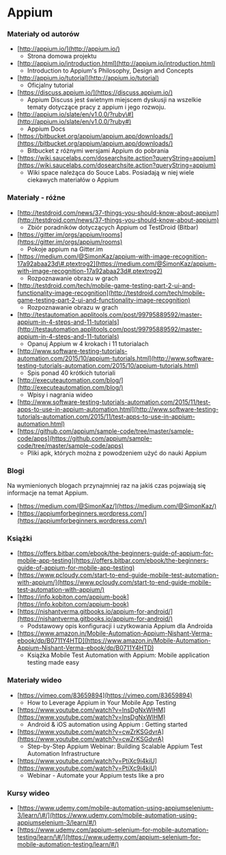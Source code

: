 # Appium

### Materiały od autorów

* [http://appium.io/](http://appium.io/)
  * Strona domowa projektu
* [http://appium.io/introduction.html](http://appium.io/introduction.html)
  * Introduction to Appium's Philosophy, Design and Concepts
* [http://appium.io/tutorial](http://appium.io/tutorial)
  * Oficjalny tutorial
* [https://discuss.appium.io/](https://discuss.appium.io/)
  * Appium Discuss jest świetnym miejscem dyskusji na wszelkie tematy dotyczące pracy z appium i jego rozwoju.
* [http://appium.io/slate/en/v1.0.0/?ruby\#](http://appium.io/slate/en/v1.0.0/?ruby#)
  * Appium Docs
* [https://bitbucket.org/appium/appium.app/downloads/](https://bitbucket.org/appium/appium.app/downloads/)
  * Bitbucket z różnymi wersjami Appium do pobrania
* [https://wiki.saucelabs.com/dosearchsite.action?queryString=appium](https://wiki.saucelabs.com/dosearchsite.action?queryString=appium)
  * Wiki space należąca do Souce Labs. Posiadają w niej wiele ciekawych materiałów o Appium

### Materiały - różne

* [http://testdroid.com/news/37-things-you-should-know-about-appium](http://testdroid.com/news/37-things-you-should-know-about-appium)
  * Zbiór poradników dotyczących Appium od TestDroid \(Bitbar\)
* [https://gitter.im/orgs/appium/rooms](https://gitter.im/orgs/appium/rooms)
  * Pokoje appium na Gitter.im
* [https://medium.com/@SimonKaz/appium-with-image-recognition-17a92abaa23d\#.ptextrog2](https://medium.com/@SimonKaz/appium-with-image-recognition-17a92abaa23d#.ptextrog2)
  * Rozpoznawanie obrazu w grach
* [http://testdroid.com/tech/mobile-game-testing-part-2-ui-and-functionality-image-recognition](http://testdroid.com/tech/mobile-game-testing-part-2-ui-and-functionality-image-recognition)
  * Rozpoznawanie obrazu w grach
* [http://testautomation.applitools.com/post/99795889592/master-appium-in-4-steps-and-11-tutorials](http://testautomation.applitools.com/post/99795889592/master-appium-in-4-steps-and-11-tutorials)
  * Opanuj Appium w 4 krokach i 11 tutorialach
* [http://www.software-testing-tutorials-automation.com/2015/10/appium-tutorials.html](http://www.software-testing-tutorials-automation.com/2015/10/appium-tutorials.html)
  * Spis ponad 40 krótkich tutoriali
* [http://executeautomation.com/blog/](http://executeautomation.com/blog/)
  * Wpisy i nagrania wideo
* [http://www.software-testing-tutorials-automation.com/2015/11/test-apps-to-use-in-appium-automation.html](http://www.software-testing-tutorials-automation.com/2015/11/test-apps-to-use-in-appium-automation.html)
* [https://github.com/appium/sample-code/tree/master/sample-code/apps](https://github.com/appium/sample-code/tree/master/sample-code/apps)
  * Pliki apk, których można z powodzeniem użyć do nauki Appium

### Blogi

Na wymienionych blogach przynajmniej raz na jakiś czas pojawiają się informacje na temat Appium.

* [https://medium.com/@SimonKaz/](https://medium.com/@SimonKaz/)
* [https://appiumforbeginners.wordpress.com/](https://appiumforbeginners.wordpress.com/)

### Książki

* [https://offers.bitbar.com/ebook/the-beginners-guide-of-appium-for-mobile-app-testing](https://offers.bitbar.com/ebook/the-beginners-guide-of-appium-for-mobile-app-testing)
* [https://www.pcloudy.com/start-to-end-guide-mobile-test-automation-with-appium/](https://www.pcloudy.com/start-to-end-guide-mobile-test-automation-with-appium/)
* [https://info.kobiton.com/appium-book](https://info.kobiton.com/appium-book)
* [https://nishantverma.gitbooks.io/appium-for-android/](https://nishantverma.gitbooks.io/appium-for-android/)
  * Podstawowy opis konfiguracji i uzytkowania Appium dla Androida
* [https://www.amazon.in/Mobile-Automation-Appium-Nishant-Verma-ebook/dp/B0711Y4HTD](https://www.amazon.in/Mobile-Automation-Appium-Nishant-Verma-ebook/dp/B0711Y4HTD)
  * Książka Mobile Test Automation with Appium: Mobile application testing made easy

### Materiały wideo

* [https://vimeo.com/83659894](https://vimeo.com/83659894)
  * How to Leverage Appium in Your Mobile App Testing
* [https://www.youtube.com/watch?v=InsDgNxWlHM](https://www.youtube.com/watch?v=InsDgNxWlHM)
  * Android & iOS automation using Appium : Getting started
* [https://www.youtube.com/watch?v=cwZrKSGdvrA](https://www.youtube.com/watch?v=cwZrKSGdvrA)
  * Step-by-Step Appium Webinar: Building Scalable Appium Test Automation Infrastructure
* [https://www.youtube.com/watch?v=PtiXc9i4kiU](https://www.youtube.com/watch?v=PtiXc9i4kiU)
  * Webinar - Automate your Appium tests like a pro

### Kursy wideo

* [https://www.udemy.com/mobile-automation-using-appiumselenium-3/learn/\#/](https://www.udemy.com/mobile-automation-using-appiumselenium-3/learn/#/)
* [https://www.udemy.com/appium-selenium-for-mobile-automation-testing/learn/\#/](https://www.udemy.com/appium-selenium-for-mobile-automation-testing/learn/#/)

